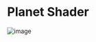 # Planet Shader

![image](https://github.com/Weibye/planet-shaders/assets/13300393/1b5d064f-3f76-4700-a13b-ca5ad944b26b)

